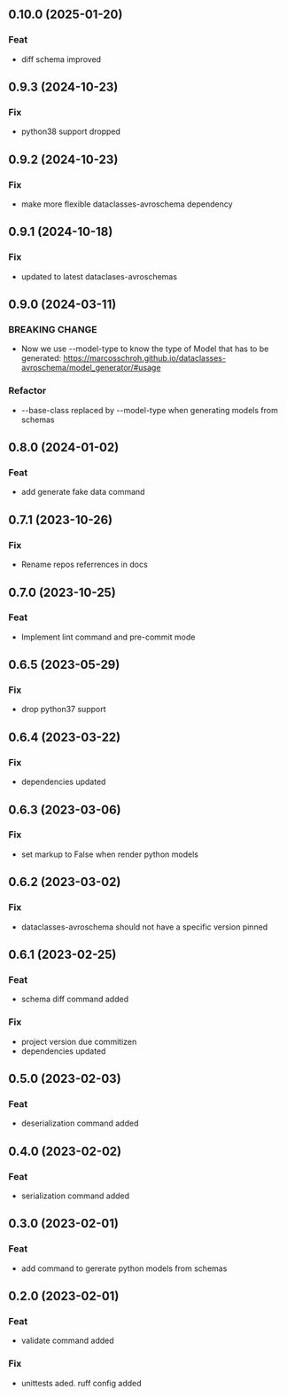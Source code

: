 ## 0.10.0 (2025-01-20)

### Feat

- diff schema improved

## 0.9.3 (2024-10-23)

### Fix

- python38 support dropped

## 0.9.2 (2024-10-23)

### Fix

- make more flexible dataclasses-avroschema dependency

## 0.9.1 (2024-10-18)

### Fix

- updated to latest dataclases-avroschemas

## 0.9.0 (2024-03-11)

### BREAKING CHANGE

- Now we use --model-type to know the type of Model that has to be generated: https://marcosschroh.github.io/dataclasses-avroschema/model_generator/#usage

### Refactor

- --base-class replaced by --model-type when generating models from schemas

## 0.8.0 (2024-01-02)

### Feat

- add generate fake data command

## 0.7.1 (2023-10-26)

### Fix

- Rename repos referrences in docs

## 0.7.0 (2023-10-25)

### Feat

- Implement lint command and pre-commit mode

## 0.6.5 (2023-05-29)

### Fix

- drop python37 support

## 0.6.4 (2023-03-22)

### Fix

- dependencies updated

## 0.6.3 (2023-03-06)

### Fix

- set markup to False when render python models

## 0.6.2 (2023-03-02)

### Fix

- dataclasses-avroschema should not have a specific version pinned

## 0.6.1 (2023-02-25)

### Feat

- schema diff command added

### Fix

- project version due commitizen
- dependencies updated

## 0.5.0 (2023-02-03)

### Feat

- deserialization command added

## 0.4.0 (2023-02-02)

### Feat

- serialization command added

## 0.3.0 (2023-02-01)

### Feat

- add command to gererate python models from schemas

## 0.2.0 (2023-02-01)

### Feat

- validate command added

### Fix

- unittests aded. ruff config added
